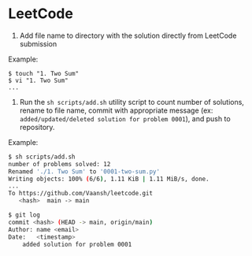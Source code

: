 # LeetCode

1. Add file name to directory with the solution directly from LeetCode submission

Example:

```
$ touch "1. Two Sum"
$ vi "1. Two Sum"
...
```

1. Run the `sh scripts/add.sh` utility script to count number of solutions, rename to file name, commit with appropriate message (ex: `added/updated/deleted solution for problem 0001`), and push to repository.

Example:

```sh
$ sh scripts/add.sh
number of problems solved: 12
Renamed './1. Two Sum' to '0001-two-sum.py'
Writing objects: 100% (6/6), 1.11 KiB | 1.11 MiB/s, done.
...
To https://github.com/Vaansh/leetcode.git
   <hash>  main -> main

$ git log
commit <hash> (HEAD -> main, origin/main)
Author: name <email>
Date:   <timestamp>
    added solution for problem 0001
```
